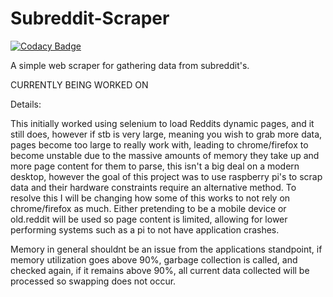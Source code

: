 # Subreddit-Scraper

[![Codacy Badge](https://api.codacy.com/project/badge/Grade/a2524ee0197c4c3e8377e8f01c3c4fde)](https://app.codacy.com/gh/Xenios91/Subreddit-Scraper?utm_source=github.com&utm_medium=referral&utm_content=Xenios91/Subreddit-Scraper&utm_campaign=Badge_Grade)

A simple web scraper for gathering data from subreddit's.

CURRENTLY BEING WORKED ON

Details:

This initially worked using selenium to load Reddits dynamic pages, and it still does, however if stb is very large, meaning you wish to grab more data, pages become too large to really work with, leading to chrome/firefox to become unstable due to the massive amounts of memory they take up and more page content for them to parse, this isn't a big deal on a modern desktop, however the goal of this project was to use raspberry pi's to scrap data and their hardware constraints require an alternative method. To resolve this I will be changing how some of this works to not rely on chrome/firefox as much. Either pretending to be a mobile device or old.reddit will be used so page content is limited, allowing for lower performing systems such as a pi to not have application crashes.

Memory in general shouldnt be an issue from the applications standpoint, if memory utilization goes above 90%, garbage collection is called, and checked again, if it remains above 90%, all current data collected will be processed so swapping does not occur.
